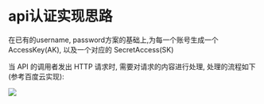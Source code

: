 # api认证实现思路

在已有的username, password方案的基础上,为每一个账号生成一个 AccessKey(AK), 以及一个对应的 SecretAccess(SK)

当 API 的调用者发出 HTTP 请求时,  需要对请求的内容进行处理, 处理的流程如下(参考百度云实现):

![](https://doc.bce.baidu.com/bce-documentation/Reference/GenerateKeyProcess06.png?responseContentDisposition=attachment)
